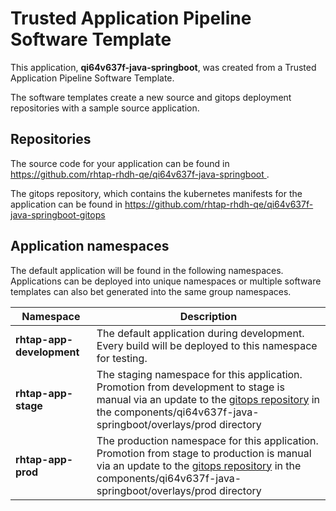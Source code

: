 # Trusted Application Pipeline Software Template

This application, **qi64v637f-java-springboot**, was created from a Trusted Application Pipeline Software Template.

The software templates create a new source and gitops deployment repositories with a sample source application. 

## Repositories

The source code for your application can be found in [https://github.com/rhtap-rhdh-qe/qi64v637f-java-springboot ](https://github.com/rhtap-rhdh-qe/qi64v637f-java-springboot ).
 
The gitops repository, which contains the kubernetes manifests for the application can be found in 
[https://github.com/rhtap-rhdh-qe/qi64v637f-java-springboot-gitops ](https://github.com/rhtap-rhdh-qe/qi64v637f-java-springboot-gitops ) 

## Application namespaces 

The default application will be found in the following namespaces. Applications can be deployed into unique namespaces or multiple software templates can also bet generated into the same group namespaces.  

|  Namespace   |  Description   |  
| -------- | -------- |   
| **rhtap-app-development** | The default application during development. Every build will be deployed to this namespace for testing. | 
| **rhtap-app-stage** | The staging namespace for this application. Promotion from development to stage is manual via an update to the [gitops repository](https://github.com/rhtap-rhdh-qe/qi64v637f-java-springboot-gitops ) in the components/qi64v637f-java-springboot/overlays/prod directory |  
| **rhtap-app-prod** | The production namespace for this application. Promotion from stage to production is manual via an update to the [gitops repository](https://github.com/rhtap-rhdh-qe/qi64v637f-java-springboot-gitops ) in the components/qi64v637f-java-springboot/overlays/prod directory | 